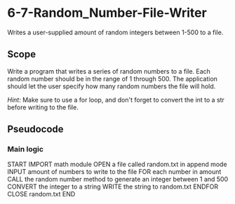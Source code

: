 # 6-7-Random_Number-File-Writer
 Writes a user-supplied amount of random integers between 1-500 to a file.

## Scope
Write a program that writes a series of random numbers to a file. Each random number should be in the range of 1 through 500. The application should let the user specify how many random numbers the file will hold.

*Hint:* Make sure to use a for loop, and don't forget to convert the int to a str before writing to the file.

## Pseudocode
### Main logic
START
  IMPORT math module
  OPEN a file called random.txt in append mode
  INPUT amount of numbers to write to the file
  FOR each number in amount
    CALL the random number method to generate an integer between 1 and 500
    CONVERT the integer to a string
    WRITE the string to random.txt
  ENDFOR
  CLOSE random.txt
END
